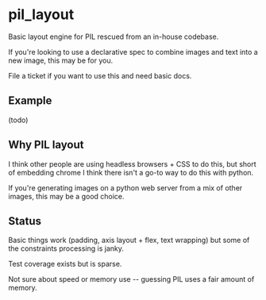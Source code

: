 # pil_layout

Basic layout engine for PIL rescued from an in-house codebase.

If you're looking to use a declarative spec to combine images and text into a new image, this may be for you.

File a ticket if you want to use this and need basic docs.

## Example

(todo)

## Why PIL layout

I think other people are using headless browsers + CSS to do this, but short of embedding chrome I think there isn't a go-to way to do this with python.

If you're generating images on a python web server from a mix of other images, this may be a good choice.

## Status

Basic things work (padding, axis layout + flex, text wrapping) but some of the constraints processing is janky.

Test coverage exists but is sparse.

Not sure about speed or memory use -- guessing PIL uses a fair amount of memory.
